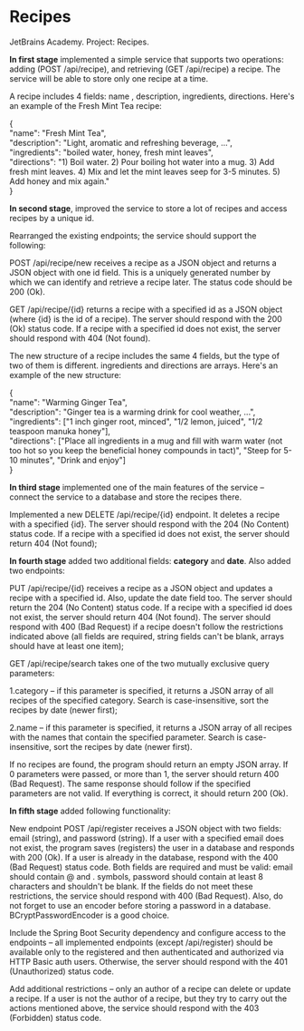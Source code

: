 # Recipes

JetBrains Academy. Project: Recipes.

<b>In first stage</b> implemented a simple service that supports two operations: adding (POST /api/recipe),
and retrieving (GET /api/recipe) a recipe. The service will be able to store only one recipe at a time.

A recipe includes 4 fields: name , description, ingredients, directions. Here's an example of the Fresh Mint Tea recipe:

{</br>
"name": "Fresh Mint Tea",</br>
"description": "Light, aromatic and refreshing beverage, ...",</br>
"ingredients": "boiled water, honey, fresh mint leaves",</br>
"directions": "1) Boil water. 2) Pour boiling hot water into a mug. 3) Add fresh mint leaves. 4) Mix and let the mint
leaves seep for 3-5 minutes. 5) Add honey and mix again."</br>
}

<b>In second stage</b>, improved the service to store a lot of recipes and access recipes by a unique id.

Rearranged the existing endpoints; the service should support the following:

POST /api/recipe/new receives a recipe as a JSON object and returns a JSON object with one id field. This is a uniquely generated number by which we can identify and retrieve a recipe later. The status code should be 200 (Ok).

GET /api/recipe/{id} returns a recipe with a specified id as a JSON object (where {id} is the id of a recipe). The server should respond with the 200 (Ok) status code. If a recipe with a specified id does not exist, the server should respond with 404 (Not found).

The new structure of a recipe includes the same 4 fields, but the type of two of them is different. ingredients and directions are arrays. Here's an example of the new structure:

{</br>
"name": "Warming Ginger Tea",</br>
"description": "Ginger tea is a warming drink for cool weather, ...",</br>
"ingredients": ["1 inch ginger root, minced", "1/2 lemon, juiced", "1/2 teaspoon manuka honey"],</br>
"directions": ["Place all ingredients in a mug and fill with warm water (not too hot so you keep the beneficial honey compounds in tact)", "Steep for 5-10 minutes", "Drink and enjoy"]</br>
}

<b>In third stage</b> implemented one of the main features of the service – connect the service to a database and store 
the recipes there.

Implemented a new DELETE /api/recipe/{id} endpoint. It deletes a recipe with a specified {id}. The server should respond
with the 204 (No Content) status code. If a recipe with a specified id does not exist, the server should return 404 (Not found);

<b>In fourth stage</b> added two additional fields: <b>category</b> and <b>date</b>. Also added two endpoints:

PUT /api/recipe/{id} receives a recipe as a JSON object and updates a recipe with a specified id. Also, update the date field too. The server should return the 204 (No Content) status code. If a recipe with a specified id does not exist, the server should return 404 (Not found). The server should respond with 400 (Bad Request) if a recipe doesn't follow the restrictions indicated above (all fields are required, string fields can't be blank, arrays should have at least one item);

GET /api/recipe/search takes one of the two mutually exclusive query parameters:

1.category – if this parameter is specified, it returns a JSON array of all recipes of the specified category. Search is case-insensitive, sort the recipes by date (newer first);

2.name – if this parameter is specified, it returns a JSON array of all recipes with the names that contain the specified parameter. Search is case-insensitive, sort the recipes by date (newer first).

If no recipes are found, the program should return an empty JSON array. If 0 parameters were passed, or more than 1, the server should return 400 (Bad Request). The same response should follow if the specified parameters are not valid. If everything is correct, it should return 200 (Ok).

<b>In fifth stage</b> added following functionality:

New endpoint POST /api/register receives a JSON object with two fields: email (string), and password (string). If a user with a specified email does not exist, the program saves (registers) the user in a database and responds with 200 (Ok). If a user is already in the database, respond with the 400 (Bad Request) status code. Both fields are required and must be valid: email should contain @ and . symbols, password should contain at least 8 characters and shouldn't be blank. If the fields do not meet these restrictions, the service should respond with 400 (Bad Request). Also, do not forget to use an encoder before storing a password in a database. BCryptPasswordEncoder is a good choice.

Include the Spring Boot Security dependency and configure access to the endpoints – all implemented endpoints (except /api/register) should be available only to the registered and then authenticated and authorized via HTTP Basic auth users. Otherwise, the server should respond with the 401 (Unauthorized) status code.

Add additional restrictions – only an author of a recipe can delete or update a recipe. If a user is not the author of a recipe, but they try to carry out the actions mentioned above, the service should respond with the 403 (Forbidden) status code.